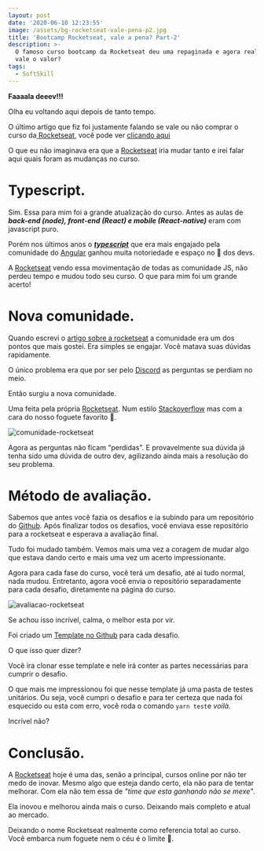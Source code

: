 ```yaml
---
layout: post
date: '2020-06-10 12:23:55'
image: /assets/bg-rocketseat-vale-pena-p2.jpg
title: 'Bootcamp Rocketseat, vale a pena? Part-2'
description: >-
  O famoso curso bootcamp da Rocketseat deu uma repaginada e agora realmente
  vale o valor?
tags:
  - SoftSkill
---
```

**Faaaala deeev!!!**

Olha eu voltando aqui depois de tanto tempo.

O último artigo que fiz foi justamente falando se vale ou não comprar o curso da[ Rocketseat](https://rocketseat.com.br/), você pode ver [clicando aqui](https://douglasporto.com.br/blog/bootcamp-rocketseat-vale-a-pena/)

O que eu não imaginava era que a [Rocketseat](https://rocketseat.com.br/) iria mudar tanto e irei falar aqui quais foram as mudanças no curso.

# Typescript.

Sim. Essa para mim foi a grande atualização do curso. Antes as aulas de ***back-end (node), front-end (React) e mobile (React-native)*** eram com javascript puro. 

Porém nos últimos anos o ***[typescript](https://www.typescriptlang.org/)*** que era mais engajado pela comunidade do [Angular](https://angular.io/) ganhou muita notoriedade e espaço no 💜  dos devs.

A [Rocketseat](https://rocketseat.com.br/) vendo essa movimentação de todas as comunidade JS, não perdeu tempo e mudou todo seu curso. O que para mim foi um grande acerto!

# Nova comunidade.

Quando escrevi o [artigo sobre a rocketseat](https://douglasporto.com.br/blog/bootcamp-rocketseat-vale-a-pena/) a comunidade era um dos pontos que mais gostei. Era simples se engajar. Você matava suas dúvidas rapidamente.

O único problema era que por ser pelo [Discord](https://discord.com/) as perguntas se perdiam no meio. 

Então surgiu a nova comunidade. 

Uma feita pela própria [Rocketseat](https://rocketseat.com.br/). Num estilo [Stackoverflow](http://stackoverflow.com/) mas com a cara do nosso foguete favorito 🚀.

![comunidade-rocketseat](/assets/captura-de-tela-2020-06-10-às-13.40.31.png "Comunidade Rocketseat")

Agora as perguntas não ficam "perdidas". E provavelmente sua dúvida já tenha sido uma dúvida de outro dev, agilizando ainda mais a resolução do seu problema.

# Método de avaliação.

Sabemos que antes você fazia os desafios e ia subindo para um repositório do [Github](https://github.com/). Após finalizar todos os desafios, você enviava esse repositório para a rocketseat e esperava a avaliação final.

Tudo foi mudado também. Vemos mais uma vez a coragem de mudar algo que estava dando certo e mais uma vez um acerto impressionante.

Agora para cada fase do curso, você terá um desafio, até ai tudo normal, nada mudou. Entretanto, agora você envia o repositório separadamente para cada desafio, diretamente na página do curso.

![avaliacao-rocketseat](/assets/captura-de-tela-2020-06-10-às-13.41.39.png "Avaliação Rocketseat")

Se achou isso incrível, calma, o melhor esta por vir. 

Foi criado um [Template no Github](https://help.github.com/en/github/creating-cloning-and-archiving-repositories/creating-a-template-repository) para cada desafio. 

O que isso quer dizer?

Você ira clonar esse template e nele irá conter as partes necessárias para cumprir o desafio.

O que mais me impressionou foi que nesse template já uma pasta de testes unitários. Ou seja, você cumpri o desafio e para ter certeza que nada foi esquecido ou esta com erro, você roda o comando `yarn test`e *voilà.*

Incrível não?

# Conclusão.

A [Rocketseat](https://rocketseat.com.br/) hoje é uma das, senão a principal, cursos online por não ter medo de inovar. Mesmo algo que esteja dando certo, ela não para de tentar melhorar. Com ela não tem essa de *"time que esta ganhando não se mexe"*.

Ela inovou e melhorou ainda mais o curso. Deixando mais completo e atual ao mercado.

Deixando o nome Rocketseat realmente como referencia total ao curso. Você embarca num foguete nem o céu é o limite 🚀.
